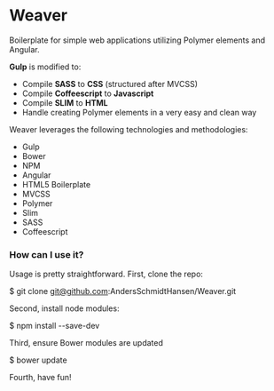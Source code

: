 Weaver
===========

Boilerplate for simple web applications utilizing Polymer elements and Angular.

**Gulp** is modified to:

- Compile **SASS** to **CSS** (structured after MVCSS)
- Compile **Coffeescript** to **Javascript**
- Compile **SLIM** to **HTML**
- Handle creating Polymer elements in a very easy and clean way

Weaver leverages the following technologies and methodologies:

- Gulp
- Bower
- NPM
- Angular
- HTML5 Boilerplate
- MVCSS
- Polymer
- Slim
- SASS
- Coffeescript

### How can I use it?
Usage is pretty straightforward. First, clone the repo:

  $ git clone git@github.com:AndersSchmidtHansen/Weaver.git

Second, install node modules:

  $ npm install --save-dev

Third, ensure Bower modules are updated

  $ bower update

Fourth, have fun!
